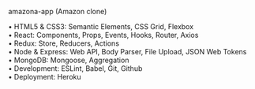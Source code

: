 amazona-app (Amazon clone)

• HTML5 & CSS3: Semantic Elements, CSS Grid, Flexbox<br>
• React: Components, Props, Events, Hooks, Router, Axios<br>
• Redux: Store, Reducers, Actions<br>
• Node & Express: Web API, Body Parser, File Upload, JSON Web Tokens<br>
• MongoDB: Mongoose, Aggregation<br>
• Development: ESLint, Babel, Git, Github<br>
• Deployment: Heroku<br>
